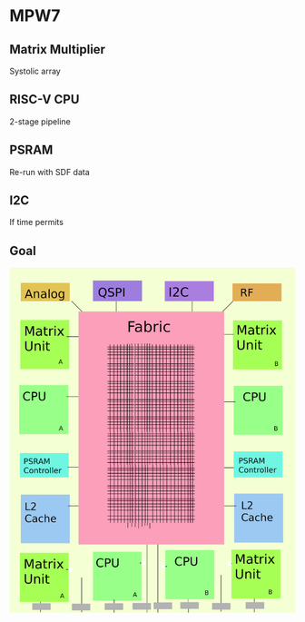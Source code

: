 # MPW7


## Matrix Multiplier

Systolic array


## RISC-V CPU

2-stage pipeline


## PSRAM

Re-run with SDF data


## I2C

If time permits

## Goal

![SoC Diagram](/soc.png)